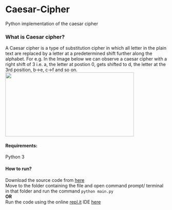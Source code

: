 # Caesar-Cipher
Python implementation of the caesar cipher

### What is Caesar cipher? <br> 
A Caesar cipher is a type of substitution cipher in which all letter in the plain text are replaced by a letter at a predetermined shift further along the alphabet.
For e.g. In the Image below we can observe a caesar cipher with a right shift of 3 i.e. a, the letter at postion 0, gets shifted to d, the letter at the 3rd position, b->e, c->f 
and so on. 
<br><img src=https://upload.wikimedia.org/wikipedia/commons/7/75/Caesar_substition_cipher.png width=400 height=200>
<br>
#### Requirements: <br>
Python 3<br>

#### How to run? 
Download the source code from [here](https://github.com/vaylon-fernandes/Caesar-Cipher/archive/v1.0.0.zip) <br>
Move to the folder containing the file and open command prompt/ terminal in that folder and run the command `python main.py`<br>
**OR**<br>
Run the code using the online [repl.it](https://repl.it/) IDE [here](https://repl.it/@vaylonfernandes/Caesar-Cipher?v=1)
